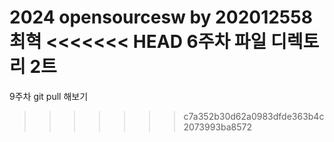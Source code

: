 2024 opensourcesw by 202012558 최혁
<<<<<<< HEAD
6주차 파일 디렉토리 2트
=======

9주차 git pull 해보기
>>>>>>> c7a352b30d62a0983dfde363b4c2073993ba8572
